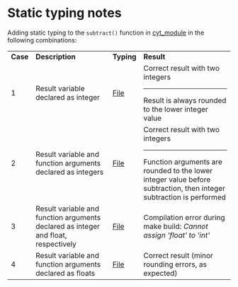 # Static typing notes

Adding static typing to the `subtract()` function in [cyt_module](./cyt_module)
in the following combinations:

<table>
<tr>
    <td><b>Case</b></td>
    <td><b>Description</b></td>
    <td><b>Typing</b></td>
    <td><b>Result</b></td>
</tr>
<tr>
    <td>1</td>
    <td>Result variable declared as integer</td>
    <td><a href="https://github.com/emanuelegiona/hpc-python/tree/master/cython/static-typing/cyt_module_case1.pyx">File</a></td>
    <td>
        Correct result with two integers
        <hr>
        Result is always rounded to the lower integer value
    </td>
</tr>

<tr>
    <td>2</td>
    <td>Result variable and function arguments declared as integers</td>
    <td><a href="https://github.com/emanuelegiona/hpc-python/tree/master/cython/static-typing/cyt_module_case2.pyx">File</a></td>
    <td>
        Correct result with two integers
        <hr>
        Function arguments are rounded to the lower integer value before subtraction,
        then integer subtraction is performed
    </td>
</tr>

<tr>
    <td>3</td>
    <td>Result variable and function arguments declared as integer and float, respectively</td>
    <td><a href="https://github.com/emanuelegiona/hpc-python/tree/master/cython/static-typing/cyt_module_case3.pyx">File</a></td>
    <td>Compilation error during make build: <i>Cannot assign 'float' to 'int'</i></td>
</tr>

<tr>
    <td>4</td>
    <td>Result variable and function arguments declared as floats</td>
    <td><a href="https://github.com/emanuelegiona/hpc-python/tree/master/cython/static-typing/cyt_module_final.pyx">File</a></td>
    <td>Correct result (minor rounding errors, as expected)</td>
</tr>
</table>
